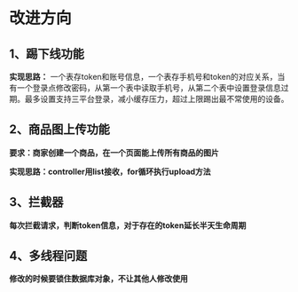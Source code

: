 # 改进方向

## 1、踢下线功能

**实现思路：**
一个表存token和账号信息，一个表存手机号和token的对应关系，当有一个登录点修改密码，从第一个表中读取手机号，从第二个表中设置登录信息过期。最多设置支持三平台登录，减小缓存压力，超过上限踢出最不常使用的设备。

## 2、商品图上传功能

**要求：商家创建一个商品，在一个页面能上传所有商品的图片**

**实现思路：controller用list接收，for循环执行upload方法**

## 3、拦截器

**每次拦截请求，判断token信息，对于存在的token延长半天生命周期**

## 4、多线程问题

**修改的时候要锁住数据库对象，不让其他人修改使用**
